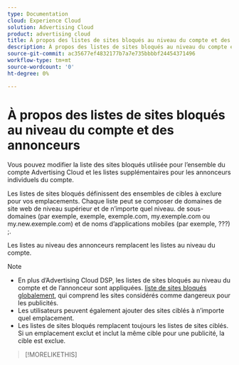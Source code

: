 ```yaml
---
type: Documentation
cloud: Experience Cloud
solution: Advertising Cloud
product: advertising cloud
title: À propos des listes de sites bloqués au niveau du compte et des annonceurs
description: À propos des listes de sites bloqués au niveau du compte et des annonceurs
source-git-commit: ac35677ef4832177b7a7e735bbbbf24454371496
workflow-type: tm+mt
source-wordcount: '0'
ht-degree: 0%

---
```



# À propos des listes de sites bloqués au niveau du compte et des annonceurs

<!-- Can you just add domains for your acct profile or advertiser to which you have access? It doesn't look like you can remove or edit any existing domains. Or can you with a specific syntax? -->

<!-- For domains, sub-domains,...? Specify what is valid. -->
Vous pouvez modifier la liste des sites bloqués utilisée pour l’ensemble du compte Advertising Cloud et les listes supplémentaires pour les annonceurs individuels du compte.

Les listes de sites bloqués définissent des ensembles de cibles à exclure pour vos emplacements. Chaque liste peut se composer de domaines de site web de niveau supérieur et de n’importe quel niveau. <!--- verify --> de sous-domaines (par exemple, exemple, exemple.com, my.exemple.com ou my.new.exemple.com) et de noms d’applications mobiles (par exemple, ???) ;<!-- package names/app IDs, the full URL in Google Play/iTunes? Specify what is valid. -->.

Les listes au niveau des annonceurs remplacent les listes au niveau du compte.

>[!NOTE]
>
>* En plus d’Advertising Cloud DSP, les listes de sites bloqués au niveau du compte et de l’annonceur sont appliquées. [liste de sites bloqués globalement](/help/dsp/introduction/features/brand-safety-media-quality.md), qui comprend les sites considérés comme dangereux pour les publicités.
>* Les utilisateurs peuvent également ajouter des sites ciblés à n’importe quel emplacement.
>* Les listes de sites bloqués remplacent toujours les listes de sites ciblés. Si un emplacement exclut et inclut la même cible pour une publicité, la cible est exclue. <!-- Verify -->


>[!MORELIKETHIS]
<!--
>* [Edit an Account-level or Advertiser-level Blocked Site List](/help/dsp/admin/blocked-sites-list-edit.md)
[Brand Safety and Media Quality](/help/dsp/introduction/features/brand-safety-media-quality.md)
>* [Placement Settings](/help/dsp/campaign-management/placements/placement-settings.md)
-->
